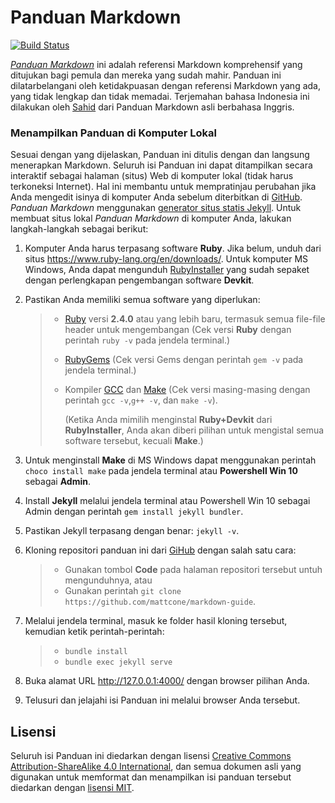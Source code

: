# Panduan Markdown

[![Build Status](https://github.com/mattcone/markdown-guide/workflows/tests/badge.svg?branch=master)](https://github.com/mattcone/markdown-guide/actions)

*[Panduan Markdown](https://www.markdownguide.org)* ini adalah referensi Markdown komprehensif yang ditujukan bagi pemula dan mereka yang sudah mahir. Panduan ini dilatarbelangani oleh ketidakpuasan dengan referensi Markdown yang ada, yang tidak lengkap dan tidak memadai. Terjemahan bahasa Indonesia ini dilakukan oleh [Sahid](sahidyk.github.com) dari Panduan Markdown asli berbahasa Inggris.

### Menampilkan Panduan di Komputer Lokal

Sesuai dengan yang dijelaskan, Panduan ini ditulis dengan dan langsung menerapkan Markdown. Seluruh isi Panduan ini dapat ditampilkan secara interaktif sebagai halaman (situs) Web di komputer lokal (tidak harus terkoneksi Internet). Hal ini membantu untuk mempratinjau perubahan jika Anda mengedit isinya di komputer Anda sebelum diterbitkan di [GitHub](https://github.com). *Panduan Markdown* menggunakan [generator situs statis Jekyll](http://jekyllrb.com/). Untuk membuat situs lokal *Panduan Markdown* di komputer Anda, lakukan langkah-langkah sebagai berikut:

1. Komputer Anda harus terpasang software **Ruby**. Jika belum, unduh dari situs https://www.ruby-lang.org/en/downloads/. Untuk komputer MS Windows, Anda dapat mengunduh [RubyInstaller](https://rubyinstaller.org/downloads/) yang sudah sepaket dengan perlengkapan pengembangan software **Devkit**.

2. Pastikan Anda memiliki semua software yang diperlukan:

   > + [Ruby](https://www.ruby-lang.org/en/downloads/) versi **2.4.0** atau yang lebih baru, termasuk semua file-file header untuk mengembangan (Cek versi **Ruby** dengan perintah `ruby -v` pada jendela terminal.)
   >
   > + [RubyGems](https://rubygems.org/pages/download) (Cek versi Gems dengan perintah `gem -v` pada jendela terminal.)
   >
   > + Kompiler [GCC](https://gcc.gnu.org/install/) dan [Make](https://www.gnu.org/software/make/) (Cek versi masing-masing dengan perintah `gcc -v`,`g++ -v`, dan `make -v`). 
   >
   >   (Ketika Anda mimilih menginstal **Ruby+Devkit** dari **RubyInstaller**, Anda akan diberi pilihan untuk mengistal semua software tersebut, kecuali **Make**.)

3. Untuk menginstall **Make**  di MS Windows dapat menggunakan perintah `choco install make` pada jendela terminal atau **Powershell Win 10** sebagai **Admin**.

4. Install **Jekyll** melalui jendela terminal atau Powershell Win 10 sebagai Admin dengan perintah `gem install jekyll bundler`.

5. Pastikan Jekyll terpasang dengan benar: `jekyll -v`.

6. Kloning repositori panduan ini dari [GiHub](https://github.com/mattcone/markdown-guide) dengan salah satu cara:

   > + Gunakan tombol **Code** pada halaman repositori tersebut untuh mengunduhnya, atau
   > + Gunakan perintah `git clone https://github.com/mattcone/markdown-guide`.

7. Melalui jendela terminal, masuk ke folder hasil kloning tersebut, kemudian ketik perintah-perintah:

   > + `bundle install`
   > + `bundle exec jekyll serve`

8. Buka alamat URL http://127.0.0.1:4000/ dengan browser pilihan Anda.

9. Telusuri dan jelajahi isi Panduan ini melalui browser Anda tersebut.

## Lisensi

Seluruh isi Panduan ini diedarkan dengan lisensi [Creative Commons Attribution-ShareAlike 4.0 International](https://creativecommons.org/licenses/by-sa/4.0/), dan semua dokumen asli yang digunakan untuk memformat dan menampilkan isi panduan tersebut diedarkan dengan [lisensi MIT](LISENSI.txt).

<script>
// program to check if a number is prime or not
// take input from the user
const number = parseInt(prompt("Enter a positive number: "));
let isPrime = true;
// check if number is equal to 1
if (number === 1) {
    console.log("1 is neither prime nor composite number.");
}
// check if number is greater than 1
else if (number > 1) {
// looping through 2 to number-1
    for (let i = 2; i < number; i++) {
        if (number % i == 0) {
            isPrime = false;
            break;
        }
    }
    if (isPrime)// program to display the date and time
// get date and time
const date = new Date(2017, 2, 12, 9, 25, 30);
// get the date as a string
const n = date.toDateString();
// get the time as a string
const time = date.toLocaleTimeString();
// display date
console.log('Date: ' + n);
// display time
console.log('Time: ' + time);
</script>

